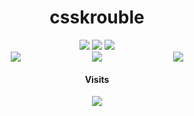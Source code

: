 <h1 align="center">csskrouble</h1>

<div align="center">
  <img src="https://img.shields.io/badge/TypeScript-000000?style=for-the-badge&logo=TypeScript&logoColor=white"/> <img src="https://img.shields.io/badge/Lua-000000?style=for-the-badge&logo=Lua&logoColor=white"/> <img src="https://img.shields.io/badge/Kotlin-000000?style=for-the-badge&logo=Kotlin&logoColor=white"/>
  
  <div style="display: flex; flex-direction: row; justify-content: space-evenly;">
  <img style="flex: 0 0 auto; max-width: 100%; height: auto;" src="https://wakatime.com/share/@52401d66-a497-4262-ae60-c0a683a7dde3/28b3eb65-14e6-4f0e-ab73-9b2f8b6fdd63.svg"/>
  <a href="https://v-rp.pl"><img style="flex: 0 0 auto; max-width: 100%; height: auto;" src="https://panels.twitch.tv/panel-125233800-image-2e5edc47-b78d-4955-83e6-a47270b87ad1"/></a>
  <img style="flex: 0 0 auto; max-width: 100%; height: auto;" src="https://wakatime.com/share/@52401d66-a497-4262-ae60-c0a683a7dde3/6d97d765-dc5f-4d5f-ba8b-820085b3dd67.svg"/>
</div>


  
  #### Visits
  <img src="https://profile-counter.glitch.me/csskroubledev/count.svg"/>
</div>
